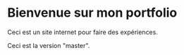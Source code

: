 # Bienvenue sur mon portfolio

Ceci est un site internet pour faire des expériences.

Ceci est la version "master".
